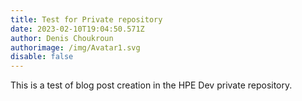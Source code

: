 ```yaml
---
title: Test for Private repository
date: 2023-02-10T19:04:50.571Z
author: Denis Choukroun
authorimage: /img/Avatar1.svg
disable: false
---
```

T﻿his is a test of blog post creation in the HPE Dev private repository.